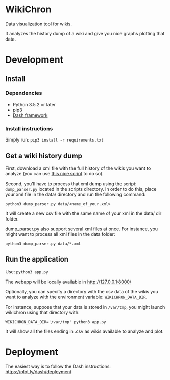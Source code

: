 # WikiChron
Data visualization tool for wikis.

It analyzes the history dump of a wiki and give you nice graphs plotting that data.

# Development

## Install
### Dependencies
* Python 3.5.2 or later
* pip3
* [Dash framework](https://plot.ly/dash)

### Install instructions
Simply run: `pip3 install -r requirements.txt`

## Get a wiki history dump
First, download a xml file with the full history of the wikis you want to analyze (you can use [this nice script](https://github.com/Akronix/wikia_dump_downloader) to do so).

Second, you'll have to process that xml dump using the script: `dump_parser.py` located in the scripts directory.
In order to do this, place your xml file in the data/ directory and run the following command:

`python3 dump_parser.py data/<name_of_your.xml>`

It will create a new csv file with the same name of your xml in the data/ dir folder.

dump_parser.py also support several xml files at once. For instance, you might want to process all xml files in the data folder:

`python3 dump_parser.py data/*.xml`

## Run the application
Use: `python3 app.py`

The webapp will be locally available in http://127.0.0.1:8000/

Optionally, you can specify a directory with the csv data of the wikis you want to analyze with the environment variable: `WIKICHRON_DATA_DIR`.

For instance, suppose that your data is stored in `/var/tmp`, you might launch wikichron using that directory with:

`WIKICHRON_DATA_DIR='/var/tmp' python3 app.py`

It will show all the files ending in .csv as wikis available to analyze and plot.

# Deployment
The easiest way is to follow the Dash instructions: https://plot.ly/dash/deployment
